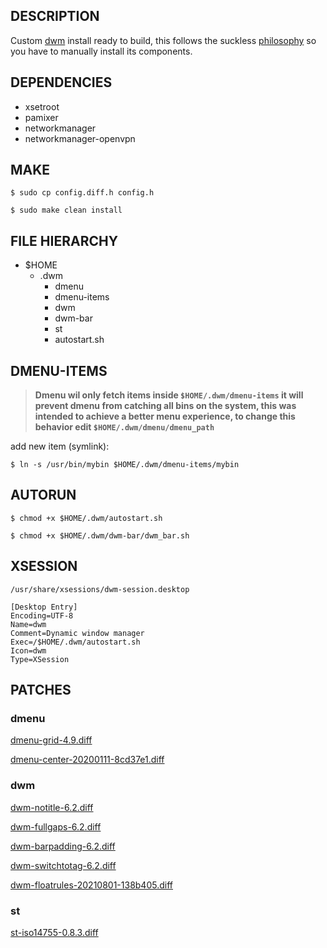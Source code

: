## DESCRIPTION
Custom [dwm](https://dwm.suckless.org/) install ready to build, this follows the suckless [philosophy](https://suckless.org/philosophy/) so you have to manually install its components.
## DEPENDENCIES
* xsetroot
* pamixer
* networkmanager
* networkmanager-openvpn
## MAKE
`$ sudo cp config.diff.h config.h`

`$ sudo make clean install`
## FILE HIERARCHY
- $HOME
  - .dwm
    - dmenu
    - dmenu-items
    - dwm
    - dwm-bar
    - st
    - autostart.sh
## DMENU-ITEMS
> **Dmenu wil only fetch items inside `$HOME/.dwm/dmenu-items` it will prevent dmenu from catching all bins on the system, this was intended to achieve a better menu experience, to change this behavior edit `$HOME/.dwm/dmenu/dmenu_path`**

add new item (symlink):

`$ ln -s /usr/bin/mybin $HOME/.dwm/dmenu-items/mybin`
## AUTORUN
`$ chmod +x $HOME/.dwm/autostart.sh`

`$ chmod +x $HOME/.dwm/dwm-bar/dwm_bar.sh`
## XSESSION
`/usr/share/xsessions/dwm-session.desktop`

```
[Desktop Entry]
Encoding=UTF-8
Name=dwm
Comment=Dynamic window manager
Exec=/$HOME/.dwm/autostart.sh
Icon=dwm
Type=XSession
```
## PATCHES

### dmenu

[dmenu-grid-4.9.diff](https://tools.suckless.org/dmenu/patches/grid/dmenu-grid-4.9.diff)

[dmenu-center-20200111-8cd37e1.diff](https://tools.suckless.org/dmenu/patches/center/dmenu-center-20200111-8cd37e1.diff)

### dwm

[dwm-notitle-6.2.diff](https://dwm.suckless.org/patches/notitle/dwm-notitle-6.2.diff)

[dwm-fullgaps-6.2.diff](https://dwm.suckless.org/patches/fullgaps/dwm-fullgaps-6.2.diff)

[dwm-barpadding-6.2.diff](https://dwm.suckless.org/patches/barpadding/dwm-barpadding-6.2.diff)

[dwm-switchtotag-6.2.diff](https://dwm.suckless.org/patches/switchtotag/dwm-switchtotag-6.2.diff)

[dwm-floatrules-20210801-138b405.diff](https://dwm.suckless.org/patches/floatrules/dwm-floatrules-20210801-138b405.diff)

### st

[st-iso14755-0.8.3.diff](https://st.suckless.org/patches/iso14755/st-iso14755-0.8.3.diff)
